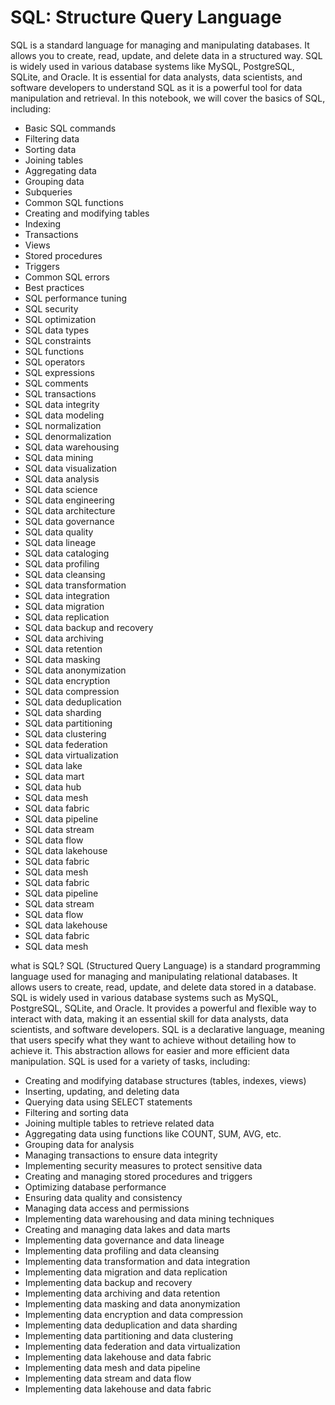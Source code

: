 SQL: Structure Query Language
=============================
SQL is a standard language for managing and manipulating databases. It allows you to create, read, update, and delete data in a structured way. SQL is widely used in various database systems like MySQL, PostgreSQL, SQLite, and Oracle.
It is essential for data analysts, data scientists, and software developers to understand SQL as it is a powerful tool for data manipulation and retrieval.
In this notebook, we will cover the basics of SQL, including:
- Basic SQL commands
- Filtering data
- Sorting data
- Joining tables
- Aggregating data
- Grouping data
- Subqueries
- Common SQL functions
- Creating and modifying tables
- Indexing
- Transactions
- Views
- Stored procedures
- Triggers
- Common SQL errors
- Best practices
- SQL performance tuning
- SQL security
- SQL optimization
- SQL data types
- SQL constraints
- SQL functions
- SQL operators
- SQL expressions
- SQL comments
- SQL transactions
- SQL data integrity
- SQL data modeling
- SQL normalization
- SQL denormalization
- SQL data warehousing
- SQL data mining
- SQL data visualization
- SQL data analysis
- SQL data science
- SQL data engineering
- SQL data architecture
- SQL data governance
- SQL data quality
- SQL data lineage
- SQL data cataloging
- SQL data profiling
- SQL data cleansing
- SQL data transformation
- SQL data integration
- SQL data migration
- SQL data replication
- SQL data backup and recovery
- SQL data archiving
- SQL data retention
- SQL data masking
- SQL data anonymization
- SQL data encryption
- SQL data compression
- SQL data deduplication
- SQL data sharding
- SQL data partitioning
- SQL data clustering
- SQL data federation
- SQL data virtualization
- SQL data lake
- SQL data mart
- SQL data hub
- SQL data mesh
- SQL data fabric
- SQL data pipeline
- SQL data stream
- SQL data flow
- SQL data lakehouse
- SQL data fabric
- SQL data mesh
- SQL data fabric
- SQL data pipeline
- SQL data stream
- SQL data flow
- SQL data lakehouse
- SQL data fabric
- SQL data mesh


what is SQL?
SQL (Structured Query Language) is a standard programming language used for managing and manipulating relational databases. It allows users to create, read, update, and delete data stored in a database. SQL is widely used in various database systems such as MySQL, PostgreSQL, SQLite, and Oracle. It provides a powerful and flexible way to interact with data, making it an essential skill for data analysts, data scientists, and software developers.
SQL is a declarative language, meaning that users specify what they want to achieve without detailing how to achieve it. This abstraction allows for easier and more efficient data manipulation.
SQL is used for a variety of tasks, including:
- Creating and modifying database structures (tables, indexes, views)
- Inserting, updating, and deleting data
- Querying data using SELECT statements
- Filtering and sorting data
- Joining multiple tables to retrieve related data
- Aggregating data using functions like COUNT, SUM, AVG, etc.
- Grouping data for analysis
- Managing transactions to ensure data integrity
- Implementing security measures to protect sensitive data
- Creating and managing stored procedures and triggers
- Optimizing database performance
- Ensuring data quality and consistency
- Managing data access and permissions
- Implementing data warehousing and data mining techniques
- Creating and managing data lakes and data marts
- Implementing data governance and data lineage
- Implementing data profiling and data cleansing
- Implementing data transformation and data integration
- Implementing data migration and data replication
- Implementing data backup and recovery
- Implementing data archiving and data retention
- Implementing data masking and data anonymization
- Implementing data encryption and data compression
- Implementing data deduplication and data sharding
- Implementing data partitioning and data clustering
- Implementing data federation and data virtualization
- Implementing data lakehouse and data fabric
- Implementing data mesh and data pipeline
- Implementing data stream and data flow
- Implementing data lakehouse and data fabric




